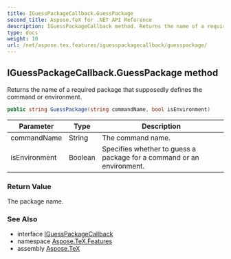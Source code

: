 ```yaml
---
title: IGuessPackageCallback.GuessPackage
second_title: Aspose.TeX for .NET API Reference
description: IGuessPackageCallback method. Returns the name of a required package that supposedly defines the command or environment
type: docs
weight: 10
url: /net/aspose.tex.features/iguesspackagecallback/guesspackage/
---
```

## IGuessPackageCallback.GuessPackage method

Returns the name of a required package that supposedly defines the command or environment.

```csharp
public string GuessPackage(string commandName, bool isEnvironment)
```

| Parameter | Type | Description |
| --- | --- | --- |
| commandName | String | The command name. |
| isEnvironment | Boolean | Specifies whether to guess a package for a command or an environment. |

### Return Value

The package name.

### See Also

* interface [IGuessPackageCallback](../)
* namespace [Aspose.TeX.Features](../../iguesspackagecallback/)
* assembly [Aspose.TeX](../../../)



